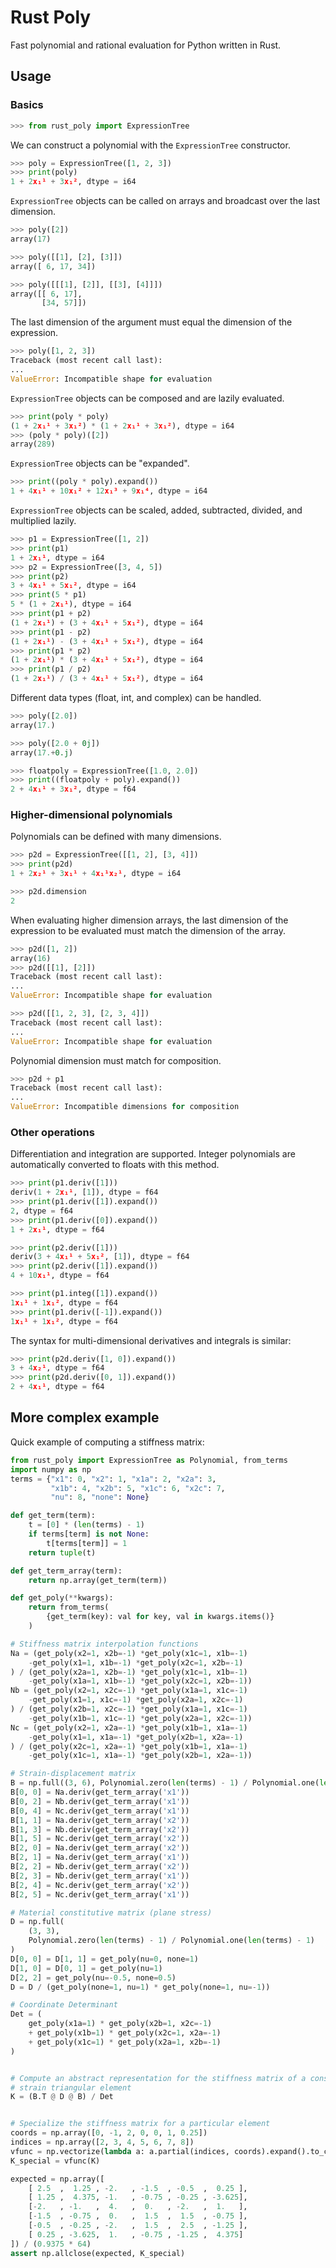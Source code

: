 # Rust Poly

Fast polynomial and rational evaluation for Python written in Rust.


## Usage
### Basics

``` python
>>> from rust_poly import ExpressionTree

```


We can construct a polynomial with the `ExpressionTree` constructor.
``` python
>>> poly = ExpressionTree([1, 2, 3])
>>> print(poly)
1 + 2x₁¹ + 3x₁², dtype = i64

```
`ExpressionTree` objects can be called on arrays and broadcast over the last dimension.
``` python
>>> poly([2])
array(17)

>>> poly([[1], [2], [3]])
array([ 6, 17, 34])

>>> poly([[[1], [2]], [[3], [4]]])
array([[ 6, 17],
       [34, 57]])

```
The last dimension of the argument must equal the dimension of the expression.

``` python
>>> poly([1, 2, 3])
Traceback (most recent call last):
...
ValueError: Incompatible shape for evaluation

```


`ExpressionTree` objects can be composed and are lazily evaluated.
``` python
>>> print(poly * poly)
(1 + 2x₁¹ + 3x₁²) * (1 + 2x₁¹ + 3x₁²), dtype = i64
>>> (poly * poly)([2])
array(289)

```
`ExpressionTree` objects can be "expanded".
``` python
>>> print((poly * poly).expand())
1 + 4x₁¹ + 10x₁² + 12x₁³ + 9x₁⁴, dtype = i64

```
`ExpressionTree` objects can be scaled, added, subtracted, divided, and multiplied lazily.

```  python
>>> p1 = ExpressionTree([1, 2])
>>> print(p1)
1 + 2x₁¹, dtype = i64
>>> p2 = ExpressionTree([3, 4, 5])
>>> print(p2)
3 + 4x₁¹ + 5x₁², dtype = i64
>>> print(5 * p1)
5 * (1 + 2x₁¹), dtype = i64
>>> print(p1 + p2)
(1 + 2x₁¹) + (3 + 4x₁¹ + 5x₁²), dtype = i64
>>> print(p1 - p2)
(1 + 2x₁¹) - (3 + 4x₁¹ + 5x₁²), dtype = i64
>>> print(p1 * p2)
(1 + 2x₁¹) * (3 + 4x₁¹ + 5x₁²), dtype = i64
>>> print(p1 / p2)
(1 + 2x₁¹) / (3 + 4x₁¹ + 5x₁²), dtype = i64

```

Different data types (float, int, and complex) can be handled. 

``` python
>>> poly([2.0])
array(17.)

>>> poly([2.0 + 0j])
array(17.+0.j)

>>> floatpoly = ExpressionTree([1.0, 2.0])
>>> print((floatpoly + poly).expand())
2 + 4x₁¹ + 3x₁², dtype = f64

```



### Higher-dimensional polynomials

Polynomials can be defined with many dimensions.

``` python 
>>> p2d = ExpressionTree([[1, 2], [3, 4]])
>>> print(p2d)
1 + 2x₂¹ + 3x₁¹ + 4x₁¹x₂¹, dtype = i64

>>> p2d.dimension
2

```

When evaluating higher dimension arrays, the last dimension of the expression to be evaluated must match the dimension of the array.

``` python
>>> p2d([1, 2])
array(16)
>>> p2d([[1], [2]])
Traceback (most recent call last):
...
ValueError: Incompatible shape for evaluation

>>> p2d([[1, 2, 3], [2, 3, 4]])
Traceback (most recent call last):
...
ValueError: Incompatible shape for evaluation

```

Polynomial dimension must match for composition.

``` python
>>> p2d + p1
Traceback (most recent call last):
...
ValueError: Incompatible dimensions for composition

```

### Other operations 
Differentiation and integration are supported. Integer polynomials are automatically converted to floats with this method.

``` python
>>> print(p1.deriv([1]))
deriv(1 + 2x₁¹, [1]), dtype = f64
>>> print(p1.deriv([1]).expand())
2, dtype = f64
>>> print(p1.deriv([0]).expand())
1 + 2x₁¹, dtype = f64

>>> print(p2.deriv([1]))
deriv(3 + 4x₁¹ + 5x₁², [1]), dtype = f64
>>> print(p2.deriv([1]).expand())
4 + 10x₁¹, dtype = f64

>>> print(p1.integ([1]).expand())
1x₁¹ + 1x₁², dtype = f64
>>> print(p1.deriv([-1]).expand())
1x₁¹ + 1x₁², dtype = f64


```
The syntax for multi-dimensional derivatives and integrals is similar:

``` python
>>> print(p2d.deriv([1, 0]).expand())
3 + 4x₂¹, dtype = f64
>>> print(p2d.deriv([0, 1]).expand())
2 + 4x₁¹, dtype = f64

```



## More complex example
Quick example of computing a stiffness matrix:

``` python
from rust_poly import ExpressionTree as Polynomial, from_terms
import numpy as np
terms = {"x1": 0, "x2": 1, "x1a": 2, "x2a": 3,
         "x1b": 4, "x2b": 5, "x1c": 6, "x2c": 7,
         "nu": 8, "none": None}

def get_term(term):
    t = [0] * (len(terms) - 1)
    if terms[term] is not None:
        t[terms[term]] = 1
    return tuple(t)

def get_term_array(term):
    return np.array(get_term(term))

def get_poly(**kwargs):
    return from_terms(
        {get_term(key): val for key, val in kwargs.items()}
    )

# Stiffness matrix interpolation functions
Na = (get_poly(x2=1, x2b=-1) *get_poly(x1c=1, x1b=-1)
    -get_poly(x1=1, x1b=-1) *get_poly(x2c=1, x2b=-1)
) / (get_poly(x2a=1, x2b=-1) *get_poly(x1c=1, x1b=-1)
    -get_poly(x1a=1, x1b=-1) *get_poly(x2c=1, x2b=-1))
Nb = (get_poly(x2=1, x2c=-1) *get_poly(x1a=1, x1c=-1)
    -get_poly(x1=1, x1c=-1) *get_poly(x2a=1, x2c=-1)
) / (get_poly(x2b=1, x2c=-1) *get_poly(x1a=1, x1c=-1)
    -get_poly(x1b=1, x1c=-1) *get_poly(x2a=1, x2c=-1))
Nc = (get_poly(x2=1, x2a=-1) *get_poly(x1b=1, x1a=-1)
    -get_poly(x1=1, x1a=-1) *get_poly(x2b=1, x2a=-1)
) / (get_poly(x2c=1, x2a=-1) *get_poly(x1b=1, x1a=-1)
    -get_poly(x1c=1, x1a=-1) *get_poly(x2b=1, x2a=-1))

# Strain-displacement matrix
B = np.full((3, 6), Polynomial.zero(len(terms) - 1) / Polynomial.one(len(terms) - 1))
B[0, 0] = Na.deriv(get_term_array('x1'))
B[0, 2] = Nb.deriv(get_term_array('x1'))
B[0, 4] = Nc.deriv(get_term_array('x1'))
B[1, 1] = Na.deriv(get_term_array('x2'))
B[1, 3] = Nb.deriv(get_term_array('x2'))
B[1, 5] = Nc.deriv(get_term_array('x2'))
B[2, 0] = Na.deriv(get_term_array('x2'))
B[2, 1] = Na.deriv(get_term_array('x1'))
B[2, 2] = Nb.deriv(get_term_array('x2'))
B[2, 3] = Nb.deriv(get_term_array('x1'))
B[2, 4] = Nc.deriv(get_term_array('x2'))
B[2, 5] = Nc.deriv(get_term_array('x1'))

# Material constitutive matrix (plane stress)
D = np.full(
    (3, 3),
    Polynomial.zero(len(terms) - 1) / Polynomial.one(len(terms) - 1)
)
D[0, 0] = D[1, 1] = get_poly(nu=0, none=1)
D[1, 0] = D[0, 1] = get_poly(nu=1)
D[2, 2] = get_poly(nu=-0.5, none=0.5)
D = D / (get_poly(none=1, nu=1) * get_poly(none=1, nu=-1))

# Coordinate Determinant
Det = (
    get_poly(x1a=1) * get_poly(x2b=1, x2c=-1)
    + get_poly(x1b=1) * get_poly(x2c=1, x2a=-1)
    + get_poly(x1c=1) * get_poly(x2a=1, x2b=-1)
)


# Compute an abstract representation for the stiffness matrix of a constant
# strain triangular element
K = (B.T @ D @ B) / Det


# Specialize the stiffness matrix for a particular element
coords = np.array([0, -1, 2, 0, 0, 1, 0.25])
indices = np.array([2, 3, 4, 5, 6, 7, 8])
vfunc = np.vectorize(lambda a: a.partial(indices, coords).expand().to_constant())
K_special = vfunc(K)

expected = np.array([
    [ 2.5  ,  1.25 , -2.   , -1.5  , -0.5  ,  0.25 ],
    [ 1.25 ,  4.375, -1.   , -0.75 , -0.25 , -3.625],
    [-2.   , -1.   ,  4.   ,  0.   , -2.   ,  1.   ],
    [-1.5  , -0.75 ,  0.   ,  1.5  ,  1.5  , -0.75 ],
    [-0.5  , -0.25 , -2.   ,  1.5  ,  2.5  , -1.25 ],
    [ 0.25 , -3.625,  1.   , -0.75 , -1.25 ,  4.375]
]) / (0.9375 * 64)
assert np.allclose(expected, K_special)
```
